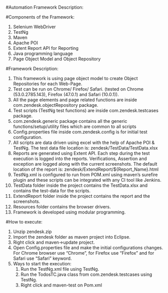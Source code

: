 #Automation Framework Description:


#Components of the Framework:
1.	Selenium WebDriver
2.	TestNg
3.	Maven
4.	Apache POI
5.	Extent Report API for Reporting
6.	Java programming language
7.	Page Object Model and Object Repository


#Framework Description:
1.	This framework is using page object model to create Object Repositories for each Web-Page. 
2.	Test can be run on Chrome/ Firefox/ Safari. (tested on Chrome (53.0.2785.143), Firefox (47.0.1) and Safari (10.0.1)).
3.	All the page elements and page related functions are inside com.zendesk.objectRepository package.
4.	Test scripts (TestNg test functions) are inside com.zendesk.testcases package.
5.	com.zendesk.generic package contains all the generic functions/setup/utility files which are common to all scripts
6.	Config.properties file inside com.zendesk.config is for initial test configuration.
7.	All scripts are data driven using excel with the help of Apache POI & TestNg. The test data file location is: zendesk/TestData/TestData.xlsx
8.	Reports are generated using Extent API. Each step during the test execution is logged into the reports. Verifications, Assertion and exception are logged along with the current screenshots. The default location of the report is: zendesk/ExtendReport/${Report_Name}.html
9.	TestNg.xml is configured to run from POM.xml using maven’s surefire plugin and these scripts can be integrated with any CI tool like Jenkins.
10.	 TestData folder inside the project contains the TestData.xlsx and contains the test-data for the scripts.
11.	 ExtendReport folder inside the project contains the report and the screenshots.
12.	 Resources folder contains the browser drivers.
13.	 Framework is developed using modular programming.


#How to execute:
1.	Unzip zendesk.zip
2.	Import the zendesk folder as maven project into Eclipse.
3.	Right click and maven->update project. 
4.	Open Config.properties file and make the initial configurations changes. For Chrome browser use “Chrome”, for Firefox use “Firefox” and for Safari use “Safari” keyword.
5.	Ways to start the execution:
    1.	Run the TestNg.xml file using TestNg.
    2.	Run the TodosTC.java class from com.zendesk.testcases using TestNg.
    3.	Right click and maven-test on Pom.xml


